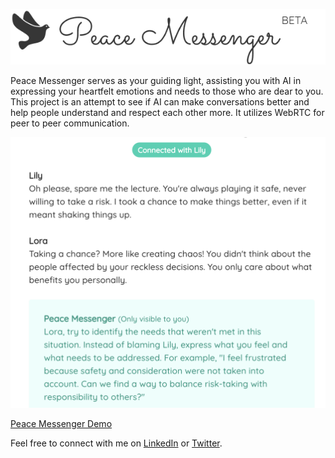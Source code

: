 

![](./static/peace_messenger/logo_2x.png)

Peace Messenger serves as your guiding light, assisting you with AI in expressing your heartfelt emotions and needs to those who are dear to you. This project is an attempt to see if AI can make conversations better and help people understand and respect each other more. It utilizes WebRTC for peer to peer communication.

![](./static/peace_messenger/hero.png)



[Peace Messenger Demo](https://meetfebin.com/apps/peace)

Feel free to connect with me on [LinkedIn](https://www.linkedin.com/in/febinjohnjames/) or [Twitter](https://twitter.com/heyfebin).